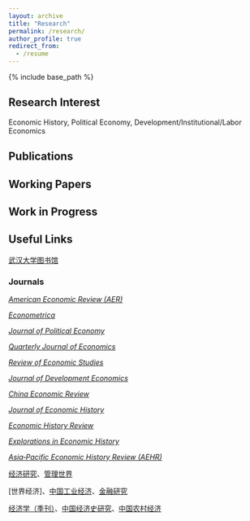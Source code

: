 ```yaml
---
layout: archive
title: "Research"
permalink: /research/
author_profile: true
redirect_from:
  - /resume
---
```


{% include base_path %}

## Research Interest

Economic History, Political Economy, Development/Institutional/Labor Economics

## Publications

## Working Papers


## Work in Progress

## Useful Links

[武汉大学图书馆](https://www.lib.whu.edu.cn/)

### Journals

[*American Economic Review (AER)*](https://www.aeaweb.org/journals/aer)

[*Econometrica*](https://onlinelibrary.wiley.com/journal/14680262)

[*Journal of Political Economy*](https://www.journals.uchicago.edu/toc/jpe/current)

[*Quarterly Journal of Economics*](https://academic.oup.com/qje)

[*Review of Economic Studies*](https://academic.oup.com/restud?login=true)


[*Journal of Development Economics*](https://www.sciencedirect.com/journal/journal-of-development-economics)

  
[*China Economic Review*](https://www.sciencedirect.com/journal/china-economic-review/special-issues)

[*Journal of Economic History*](https://www.cambridge.org/core/journals/journal-of-economic-history)

[*Economic History Review*](https://onlinelibrary.wiley.com/journal/14680289)

[*Explorations in Economic History*](https://www.sciencedirect.com/journal/explorations-in-economic-history)

[*Asia‐Pacific Economic History Review (AEHR)*](https://onlinelibrary.wiley.com/journal/2832157x)

[经济研究](https://erj.ajcass.com/#/index?title=%E6%9C%AC%E7%AB%99%E9%A6%96%E9%A1%B5)、[管理世界]()

[世界经济]、[中国工业经济](https://ciejournal.ajcass.com/)、[金融研究](http://www.jryj.org.cn/CN/1002-7246/home.shtml)

[经济学（季刊）](https://ccj.pku.edu.cn/journal/info?jid=96822&clickTab=true)、[中国经济史研究](https://zgjjsyj.ajcass.com/Journal/769)、[中国农村经济](https://zgncjj.ajcass.com/?jumpnotice=201606270007)
